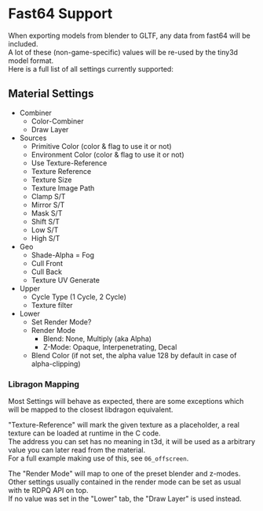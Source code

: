 # Fast64 Support

When exporting models from blender to GLTF, any data from fast64 will be included.<br>
A lot of these (non-game-specific) values will be re-used by the tiny3d model format.<br>
Here is a full list of all settings currently supported:

## Material Settings

- Combiner
  - Color-Combiner
  - Draw Layer
- Sources
  - Primitive Color (color & flag to use it or not)
  - Environment Color (color & flag to use it or not)
  - Use Texture-Reference
  - Texture Reference
  - Texture Size 
  - Texture Image Path
  - Clamp S/T
  - Mirror S/T   
  - Mask S/T
  - Shift S/T
  - Low S/T
  - High S/T   
- Geo
  - Shade-Alpha = Fog
  - Cull Front
  - Cull Back
  - Texture UV Generate 
- Upper
  - Cycle Type (1 Cycle, 2 Cycle)
  - Texture filter
- Lower
  - Set Render Mode? 
  - Render Mode
    - Blend: None, Multiply (aka Alpha)
    - Z-Mode: Opaque, Interpenetrating, Decal
  - Blend Color (if not set, the alpha value 128 by default in case of alpha-clipping) 

### Libragon Mapping
Most Settings will behave as expected, there are some exceptions which will be mapped to the closest libdragon equivalent.<br>

"Texture-Reference" will mark the given texture as a placeholder, a real texture can be loaded at runtime in the C code.<br>
The address you can set has no meaning in t3d, it will be used as a arbitrary value you can later read from the material.<br>
For a full example making use of this, see `06_offscreen`.

The "Render Mode" will map to one of the preset blender and z-modes.
Other settings usually contained in the render mode can be set as usual with te RDPQ API on top.<br>
If no value was set in the "Lower" tab, the "Draw Layer" is used instead.

